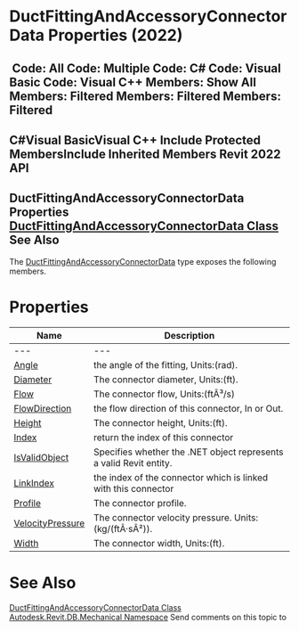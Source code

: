 # DuctFittingAndAccessoryConnectorData Properties (2022)

﻿
 Code: All Code: Multiple Code: C# Code: Visual Basic Code: Visual C++  Members: Show All Members: Filtered Members: Filtered Members: Filtered   
---  
C#Visual BasicVisual C++
Include Protected MembersInclude Inherited Members
Revit 2022 API  
---  
DuctFittingAndAccessoryConnectorData Properties  
[DuctFittingAndAccessoryConnectorData Class](ffb25c4f-cd7a-bd51-8f78-3107a0955fc9.md "DuctFittingAndAccessoryConnectorData Class") See Also  
---  
The [DuctFittingAndAccessoryConnectorData](ffb25c4f-cd7a-bd51-8f78-3107a0955fc9.md "DuctFittingAndAccessoryConnectorData Class") type exposes the following members.
# Properties
| Name | Description |
| --- | --- |
| --- | --- | --- |
| [Angle](fc94f2f8-ac92-9974-09f0-aaff0bfc499c.md "Angle Property") | the angle of the fitting, Units:(rad). |
| [Diameter](a9b21020-4dc3-4ba3-eb23-1ac40a2366bf.md "Diameter Property") | The connector diameter, Units:(ft). |
| [Flow](59b9e1ac-aa14-3040-8903-98c0a1968252.md "Flow Property") | The connector flow, Units:(ftÂ³/s) |
| [FlowDirection](e8bf3786-8ce0-cf47-8170-c954997f4e39.md "FlowDirection Property") | the flow direction of this connector, In or Out. |
| [Height](0b21573e-314a-35e6-76f3-20f3af17b4c4.md "Height Property") | The connector height, Units:(ft). |
| [Index](067e75f2-193d-f347-94ca-601173767605.md "Index Property") | return the index of this connector |
| [IsValidObject](d124dfd4-808c-2177-2228-d340600fb721.md "IsValidObject Property") | Specifies whether the .NET object represents a valid Revit entity. |
| [LinkIndex](253e8b3b-a07b-f09e-428a-3c3cde3363e2.md "LinkIndex Property") | the index of the connector which is linked with this connector |
| [Profile](0c10d8b2-dc23-35d1-89ea-42824587de86.md "Profile Property") | The connector profile. |
| [VelocityPressure](6c6c03c5-0ec4-b2f2-87ae-00ce77e83400.md "VelocityPressure Property") | The connector velocity pressure. Units: (kg/(ftÂ·sÂ²)). |
| [Width](eff747c7-0668-c010-ec82-e1d4ec15291a.md "Width Property") | The connector width, Units:(ft). |

# See Also
[DuctFittingAndAccessoryConnectorData Class](ffb25c4f-cd7a-bd51-8f78-3107a0955fc9.md "DuctFittingAndAccessoryConnectorData Class")
[Autodesk.Revit.DB.Mechanical Namespace](0eafd899-5912-56fd-94b1-d286156e26fc.md "Autodesk.Revit.DB.Mechanical Namespace")
Send comments on this topic to 